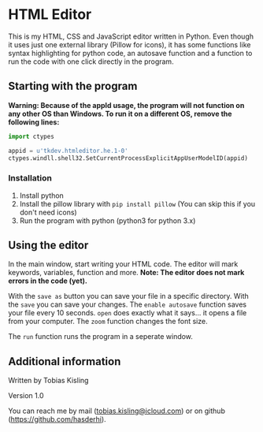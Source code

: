 # HTML Editor

This is my HTML, CSS and JavaScript editor written in Python. Even though it uses just one external library (Pillow for icons), it has some functions like syntax highlighting for python code, an autosave function and a function to run the code with one click directly in the program.

## Starting with the program

**Warning: Because of the appId usage, the program will not function on any other OS than Windows. To run it on a different OS, remove the following lines:**

```python
import ctypes

appid = u'tkdev.htmleditor.he.1-0' 
ctypes.windll.shell32.SetCurrentProcessExplicitAppUserModelID(appid)
```

### Installation

1. Install python
2. Install the pillow library with ```pip install pillow``` (You can skip this if you don't need icons)
3. Run the program with python (python3 for python 3.x)

## Using the editor

In the main window, start writing your HTML code. The editor will mark keywords, variables, function and more.
**Note: The editor does not mark errors in the code (yet).**

With the ```save as``` button you can save your file in a specific directory.
With the ```save``` you can save your changes. The ```enable autosave``` function saves your file every 10 seconds.
```open``` does exactly what it says... it opens a file from your computer.
The ```zoom``` function changes the font size.

The ```run``` function runs the program in a seperate window.

## Additional information

Written by Tobias Kisling

Version 1.0

You can reach me by mail (<tobias.kisling@icloud.com>) or on github (<https://github.com/hasderhi>).

